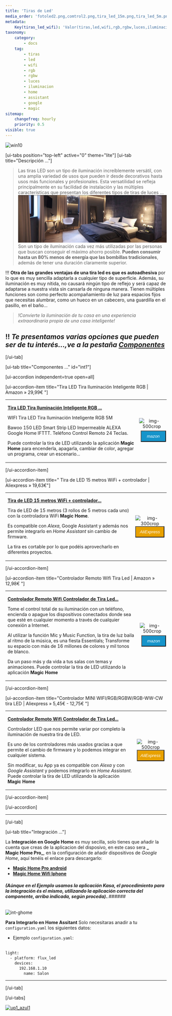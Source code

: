 ```yaml
---
title: 'Tiras de Led'
media_order: 'fotoled2.png,comtrol2.png,tira_led_15m.png,tira_led_5m.png'
metadata:
    Key(tiras_led_wifi): 'Valor(tiras,led,wifi,rgb,rgbw,luces,iluminacion,home,assistant,magic)'
taxonomy:
    category:
        - docs
    tag:
        - tiras
        - led
        - wifi
        - rgb
        - rgbw
        - luces
        - iluminacion
        - home
        - assistant
        - google
        - magic
sitemap:
    changefreq: hourly
    priority: 0.5
visible: true
---
```


![win10](image://os-compat.png)

[ui-tabs position="top-left" active="0" theme="lite"]
[ui-tab title="Descripción ..."]

> Las tiras LED son un tipo de iluminación increíblemente versátil, con una amplia variedad de usos que pueden ir desde decorativos hasta usos más funcionales y profesionales. Esta versatilidad se refleja principalmente en su facilidad de instalación y las múltiples características que presentan los diferentes tipos de tiras de luces ...
![](fotoled2.png)
Son un tipo de iluminación cada vez más utilizadas por las personas que buscan conseguir el máximo ahorro posible. **Pueden consumir hasta un 80% menos de energía que las bombillas tradicionales**, además de tener una duración claramente superior.

!!! **Otra de las grandes ventajas de una tira led es que es autoadhesiva** por lo que es muy sencilla adaptarla a cualquier tipo de superficie. Además, su iluminación es muy nítida, no causará ningún tipo de reflejo y será capaz de adaptarse a nuestra vista sin cansarla de ninguna manera.
Tienen  múltiples funciones son como perfecto acompañamiento de luz para espacios fijos que necesitas alumbrar, como un hueco en un cabecero, una guardilla en el pasillo, en el baño...

> _!Convierte la iluminación de tu casa en una experiencia extraordinaria propia de una casa inteligente!_


!! _**Te presentamos varias opciones que pueden ser de tu interés...,ve a la pestaña [Componentes](https://domotizarmicasa.com/iluminacion/tiras-de-led#int1)**_
---

[/ui-tab]

[ui-tab title="Componentes ..." id="int1"]

[ui-accordion independent=true open=all]

[ui-accordion-item title="Tira LED Tira Iluminación Inteligente RGB   | Amazon » 29,99€ "]

|  |  |
|:------|:-----------------------:|
| <p>[**Tira LED Tira Iluminación Inteligente RGB ...**](https://amzn.to/2Wvcghj)</p><p>WIFI Tira LED Tira Iluminación Inteligente RGB 5M</p><p> Bawoo 150 LED Smart Strip LED Impermeable ALEXA Google Home IFTTT. Teléfono Control Remoto 24 Teclas.</p><p> Puede controlar la tira de LED utilizando la aplicación **Magic Home** para encenderla, apagarla, cambiar de color, agregar un programa, crear un escenario...</p> | <div> ![img-500crop][amzn-led5m] </div> <div> <a href="https://amzn.to/2Wvcghj" alt="amazon-link" target="_blank"><button type="button" style="color:#fff;background-color:#1694CA;width:100%;height:35px;margin:5px;"><i class="fa fa-amazon fa-lg">mazon</i></button></a> </div> |

[/ui-accordion-item]

[ui-accordion-item title=" Tira de LED 15 metros WiFi + controlador | Aliexpress » 19,63€"]

|  |  |
|:------|:-----------------------:|
| <p>[**Tira de LED 15 metros WiFi + controlador...**](http://s.click.aliexpress.com/e/rvpMQA8)</p> Tira de LED de 15 metros (3 rollos de 5 metros cada uno) con la controladora WiFi **Magic Home**.</p><p> Es compatible con _Alexa_, Google Assistant y además nos permite integrarlo en _Home Assistant_ sin cambio de firmware.</p><p> La tira es cortable por lo que podéis aprovecharlo en diferentes proyectos.</p> | <div> ![img-300crop][ali-led15m] </div> <div> <a href="http://s.click.aliexpress.com/e/rvpMQA8" alt="AlieExpress-link" target="_blank"> <button type="button" style="color:#fff;background-color:#e8a100;width:100%;height:35px;"><i class="fa fa-shopping-cart  fa-lg"> AliExpress</i></button></a> </div> |

[/ui-accordion-item]

[ui-accordion-item title="Controlador Remoto Wifi Tira Led   | Amazon » 12,98€ "]

|  |  |
|:------|:-----------------------:|
| <p>[**Controlador Remoto Wifi Controlador de Tira Led...**](https://amzn.to/2VYXivD)</p><p>Tome el control total de su iluminación con un teléfono, encienda o apague los dispositivos conectados donde sea que esté en cualquier momento a través de cualquier conexión a Internet.</p><p>Al utilizar la función Mic y Music Function, la tira de luz baila al ritmo de la música, es una fiesta Essentials; Transforme su espacio con más de 16 millones de colores y mil tonos de blanco.</p><p> Da un paso más y da vida a tus salas con temas y animaciones. Puede controlar la tira de LED utilizando la aplicación **Magic Home**</p> | <div> ![img-500crop][amzn-control2] </div> <div> <a href="https://amzn.to/2VYXivD" alt="amazon-link" target="_blank"><button type="button" style="color:#fff;background-color:#1694CA;width:100%;height:35px;margin:5px;"><i class="fa fa-amazon fa-lg">mazon</i></button></a> </div> |

[/ui-accordion-item]

[ui-accordion-item title="Controlador MINI WIFI/RGB/RGBW/RGB-WW-CW tira LED  | Aliexpress » 5,45€ - 12,75€ "]

|  |  |
|:------|:-----------------------:|
| <p>[**Controlador Remoto Wifi Controlador de Tira Led...**](http://s.click.aliexpress.com/e/bSeK33fa)</p><p>Controlador LED que nos permite variar por completo la iluminación de nuestra tira de LED.</p><p> Es uno de los controladores más usados gracias a que permite el cambio de firmware y lo podemos integrar en cualquier sistema.</p><p> Sin modificar, su App ya es compatible con _Alexa_ y con _Google Assistant_ y podemos integrarlo en _Home Assistant_. Puede controlar la tira de LED utilizando la aplicación **Magic Home**</p> | <div> ![img-500crop][ali-control1] </div> <div> <a href="http://s.click.aliexpress.com/e/bSeK33fa" alt="AlieExpress-link" target="_blank"> <button type="button" style="color:#fff;background-color:#e8a100;width:100%;height:35px;"><i class="fa fa-shopping-cart  fa-lg"> AliExpress</i></button></a> </div> |

[/ui-accordion-item]

[/ui-accordion]

<!--- REFERENCIA A IMAGENES AL PIE DEl ARTÍCULO --->

[amzn-led5m]: user://pages/09.iluminacion/02.tiras-de-led/tira_led_5m.png?lightbox=1024&cropResize=450,450
[ali-led15m]: user://pages/09.iluminacion/02.tiras-de-led/tira_led_15m.png?lightbox=1024&cropResize=350,350
[amzn-b.teckin]: user://pages/09.iluminacion/01.bombillas-wifi/bombilla_teckin.png?lightbox=1024&cropResize=500,500
[ali-control1]: user://pages/09.iluminacion/02.tiras-de-led/comtrol1.png?lightbox=1024&cropResize=470,470
[amzn-control2]: user://pages/09.iluminacion/02.tiras-de-led/comtrol2.png?lightbox=1024&cropResize=550,550
[int-ghome]: user://pages/02.interruptores/integracion_google_home.gif
[up1_azul1]: user://pages/01.introduccion-al-blog/01.home-assistant/integracion-telegram/up1_azul1.png

---

[/ui-tab]

[ui-tab title="Integración ..."]

La **Integración en Google Home** es muy secilla, solo tienes que añadir la cuenta que creas de la aplicacion del disposivo, en este caso sera **_	
Magic Home Pro_**, en la configuración de añadir dispositivos de _Google Home_, aquí tenéis el enlace para descargarlo:
 * [**Magic Home Pro android**](http://bit.ly/2XlOxxq)
 * [**Magic Home Wifi Iphone**](https://apple.co/2wrEvyN)


###### **_(Aúnque en el Ejemplo usamos la aplicación Kasa, el procedimiento para la integración és el mismo, utilizando la aplicación correcta del componente, arriba indicada, según proceda)._**.###### 
![int-ghome]

**Para Integrarlo en Home Assitant**
Solo necesitaras anadir a tu `configuration.yaml` los siguientes datos:

+ Ejemplo `configuration.yaml`:

```text

light:
  - platform: flux_led
    devices:
      192.168.1.10
        name: Salon

```
---

[/ui-tab]

[/ui-tabs]

[![up1_azul1]](# "Volver al Inicio")